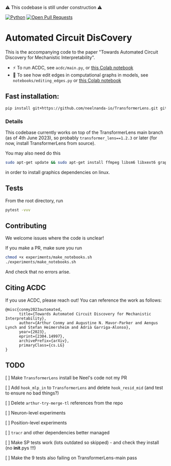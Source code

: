 :warning: This codebase is still under construction :warning:

[![Python](https://img.shields.io/badge/python-3.7%2B-blue)]() [![Open Pull Requests](https://img.shields.io/github/issues-pr/ArthurConmy/Automatic-Circuit-Discovery.svg)](https://github.com/ArthurConmy/Automatic-Circuit-Discovery/pulls)

# Automated Circuit DisCovery 

This is the accompanying code to the paper "Towards Automated Circuit Discovery for Mechanistic Interpretability".

* :zap: To run ACDC, see `acdc/main.py`, or <a href="https://colab.research.google.com/github/ArthurConmy/Automatic-Circuit-Discovery/blob/main/notebooks/colabs/ACDC_Main_Demo.ipynb">this Colab notebook</a>
* :wrench: To see how edit edges in computational graphs in models, see `notebooks/editing_edges.py` or <a href="https://colab.research.google.com/github/ArthurConmy/Automatic-Circuit-Discovery/blob/main/notebooks/colabs/ACDC_Editing_Edges_Demo.ipynb">this Colab notebook</a>

## Fast installation:

```bash
pip install git+https://github.com/neelnanda-io/TransformerLens.git git+https://github.com/ArthurConmy/Automatic-Circuit-Discovery.git cmapy torchtyping
```

### Details

This codebase currently works on top of the TransformerLens main branch (as of 4th June 2023), so probably `transformer_lens==1.2.3` or later (for now, install TransformerLens from source).

You may also need do this

```bash
sudo apt-get update && sudo apt-get install ffmpeg libsm6 libxext6 graphviz
```

in order to install graphics dependencies on linux.

## Tests

From the root directory, run 

```bash
pytest -vvv
```

## Contributing 

We welcome issues where the code is unclear!

If you make a PR, make sure you run 

```bash
chmod +x experiments/make_notebooks.sh
./experiments/make_notebooks.sh
```
And check that no errors arise.

## Citing ACDC

If you use ACDC, please reach out! You can reference the work as follows:

```
@misc{conmy2023automated,
      title={Towards Automated Circuit Discovery for Mechanistic Interpretability}, 
      author={Arthur Conmy and Augustine N. Mavor-Parker and Aengus Lynch and Stefan Heimersheim and Adrià Garriga-Alonso},
      year={2023},
      eprint={2304.14997},
      archivePrefix={arXiv},
      primaryClass={cs.LG}
}
```

## TODO

[ ] Make `TransformerLens` install be Neel's code not my PR

[ ] Add `hook_mlp_in` to `TransformerLens` and delete `hook_resid_mid` (and test to ensure no bad things?)

[ ] Delete `arthur-try-merge-tl` references from the repo

[ ] Neuron-level experiments

[ ] Position-level experiments

[ ] `tracr` and other dependencies better managed

[ ] Make SP tests work (lots outdated so skipped) - and check they install (no __init__.pys !!!)

[ ] Make the 9 tests also failing on TransformerLens-main pass